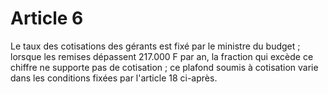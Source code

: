 # Article 6

Le taux des cotisations des gérants est fixé par le ministre du budget ; lorsque les remises dépassent 217.000 F par an, la fraction qui excède ce chiffre ne supporte pas de cotisation ; ce plafond soumis à cotisation varie dans les conditions fixées par l'article 18 ci-après.
